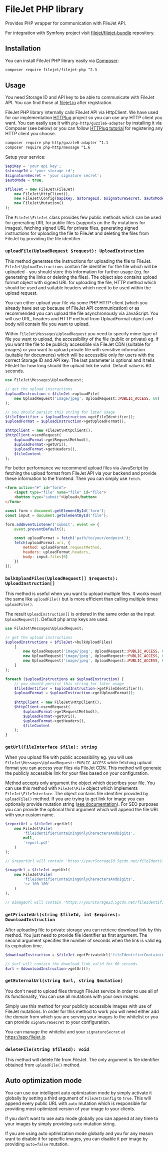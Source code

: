 # FileJet PHP library

Provides PHP wrapper for communication with FileJet API.

For integration with Symfony project visit [filejet/filejet-bundle](https://github.com/filejet/filejet-bundle) repository.

## Installation

You can install FileJet PHP library easily via [Composer](https://getcomposer.org/):

```bash
composer require filejet/filejet-php ^2.3
```

## Usage

You need Storage ID and API key to be able to communicate with FileJet API. You can find those at [filejet.io](https://filejet.io) after registration.

FileJet PHP library internally calls FileJet API via HttpClient. We have used for our implementation [HTTPlug](http://docs.php-http.org/en/latest/httplug/introduction.html) project so you can use any HTTP client you want. You can easily use it with `php-http/guzzle6-adapter` by installing it via Composer (see below) or you can follow [HTTPlug tutorial](http://docs.php-http.org/en/latest/httplug/tutorial.html) for registering any HTTP client you choose.

```bash
composer require php-http/guzzle6-adapter ^1.1
composer require php-http/message ^1.6
```

Setup your service:

```php
$apiKey = 'your api key';
$storageId = 'your storage id';
$signatureSecret = 'your signature secret';
$autoMode = true;

$fileJet = new FileJet\FileJet(
    new FileJet\HttpClient(),
    new FileJet\Config($apiKey, $storageId, $signatureSecret, $autoMode),
    new FileJet\Mutation()
);
```

The `FileJet\FileJet` class provides few public methods which can be used for generating URL for public files (supports on the fly mutations for images), fetching signed URL for private files, generating signed instructions for uploading the file to FileJet and deleting the files from FileJet by providing the file identifier.

### `uploadFile(UploadRequest $request): UploadInstruction`

This method generates the instructions for uploading the file to FileJet. `FileJet\UploadInstructions` contain file identifier for the file which will be uploaded - you should store this information for further usage (eg. for generating the links or deleting the files). The object also contains upload format object with signed URL for uploading the file, HTTP method which should be used and suitable headers which need to be used within the upload request.

You can either upload your file via some PHP HTTP client (which you already have set up because of FileJet API communication) or as recommended you can upload the file asynchronously via JavaScript. You will use URL, headers and HTTP method from UploadFormat object and body will contain file you want to upload.

Within `FileJet\Messages\UploadRequest` you need to specify mime type of file you want to upload, the accessibility of the file (public or private) eg. if you want the file to be publicly accessible via FileJet CDN (suitable for images) or you want to upload private file with sensitive information (suitable for documents) which will be accessible only for users with the correct Storage ID and API key. The last parameter is optional and it tells FIleJet for how long should the upload link be valid. Default value is 60 seconds.

```php
use FileJet\Messages\UploadRequest;

// get the upload instructions
$uploadInstruction = $fileJet->uploadFile(
    new UploadRequest('image/jpeg', UploadRequest::PUBLIC_ACCESS, 60)
);

// you should persist this string for later usage
$fileIdentifier = $uploadInstruction->getFileIdentifier();
$uploadFormat = $uploadInstruction->getUploadFormat();

$httpClient = new FileJet\HttpClient();
$httpClient->sendRequest(
    $uploadFormat->getRequestMethod(),
    $uploadFormat->getUri(),
    $uploadFormat->getHeaders(),
    $fileContent
);
``` 

For better performance we recommend upload files via JavaScript by fetching the upload format from FileJet API via your backend and provide these information to the frontend. Then you can simply use `fetch`.

```html
<form action="#" id="form">
    <input type="file" name="file" id="file">
    <button type="submit">Upload</button>
</form>
```

```javascript
const form = document.getElementById('form');
const input = document.getElementById('file');

form.addEventListener('submit', event => {
    event.preventDefault();

    const uploadFormat = fetch('path/to/your/endpoint');
    fetch(uploadFormat.uri, {
        method: uploadFormat.requestMethod,
        headers: uploadFormat.headers,
        body: input.files[0]
    })
});
```

### `bulkUploadFiles(UploadRequest[] $requests): UploadInstruction[]`

This method is useful when you want tu upload multiple files. It works exact the same like `uploadFile()` but is more efficient than calling multiple times `uploadFile()`.

The result `UploadInstruction[]` is ordered in the same order as the input `UploadRequest[]`. Default php array keys are used.

```php
use FileJet\Messages\UploadRequest;

// get the upload instructions
$uploadInstructions = $fileJet->bulkUploadFiles(
    [
        new UploadRequest('image/jpeg', UploadRequest::PUBLIC_ACCESS, 60),
        new UploadRequest('image/jpeg', UploadRequest::PUBLIC_ACCESS, 60),
        new UploadRequest('image/jpeg', UploadRequest::PUBLIC_ACCESS, 60),
    ]
);

foreach ($uploadInstructions as $uploadInstruction) {
    // you should persist this string for later usage
    $fileIdentifier = $uploadInstruction->getFileIdentifier();
    $uploadFormat = $uploadInstruction->getUploadFormat();
    
    $httpClient = new FileJet\HttpClient();
    $httpClient->sendRequest(
        $uploadFormat->getRequestMethod(),
        $uploadFormat->getUri(),
        $uploadFormat->getHeaders(),
        $fileContent
    );
}
``` 

### `getUrl(FileInterface $file): string`

When you upload file with public accessibility eg. you will use `FileJet\Messages\UploadRequest::PUBLIC_ACCESS` while fetching upload format you can access your files via FileJet CDN. This method will generate the publicly accessible link for your files based on your configuration.

Method accepts only argument the object which describes your file. You can use this method with `FileJet\File` object which implements `FileJet\FileInterface`. The object contains file identifier provided by `uploadFile()` method. If you are trying to get link for image you can optionally provide mutation string ([see documentation](https://github.com/filejet/filejet-php/blob/master/mutators.md)). For SEO purposes you can provide the optional third argument which will append the file URL with your custom name.

```php
$reportUrl = $fileJet->getUrl(
    new FileJet\File(
        'fileIdentifierContainingOnlyCharactersAndDigits', 
        null, 
        'report.pdf'
    )
);

// $reportUrl will contain 'https://yourStorageId.5gcdn.net/fileIdentifierContainingOnlyCharactersAndDigits/report.pdf'

$imageUrl = $fileJet->getUrl(
    new FileJet\File(
        'fileIdentifierContainingOnlyCharactersAndDigits',
        'sz_100_100'
    )
);

// $imageUrl will contain 'https://yourStorageId.5gcdn.net/fileIdentifierContainingOnlyCharactersAndDigits/sz_100_100'

```

### `getPrivateUrl(string $fileId, int $expires): DownloadInstruction`

After uploading file to private storage you can retrieve download link by this method. You just need to provide file identifier as first argument. The second argument specifies the number of seconds when the link is valid eg. its expiration time.

```php
$downloadInstruction = $fileJet->getPrivateUrl('fileIdentifierContainingOnlyCharactersAndDigits', 60);

// $url will contain the download link valid for 60 seconds
$url = $downloadInstruction->getUrl();
```

### `getExternalUrl(string $url, string $mutation)`

You don't need to upload files through FileJet service in order to use all of its functionality, You can use all mutations with your own images.

Simply use this method for your publicly accessible images with use of FileJet mutations. In order for this method to work you will need either add the domain from which you are serving your images to the whitelist or you can provide `signatureSecret` to your configuration.

You can manage the whitelist and your `signatureSecret` at https://app.filejet.io

### `deleteFile(string $fileId): void`

This method will delete file from FileJet. The only argument is file identifier obtained from `uploadFile()` method.


## Auto optimization mode

You can use our intelligent auto optimization mode by simply activate it globally by setting a third argument of  `FileJet\Config` to `true`. This will append every public URL with `auto` mutation which is responsible for providing most optimized version of your image to your clients.

If you don't want to use auto mode globally you can append at any time to your images by simply providing `auto` mutation string.

If you are using auto optimization mode globally and you for any reason want to disable it for specific images, you can disable it per image by providing `auto=false` mutation.
